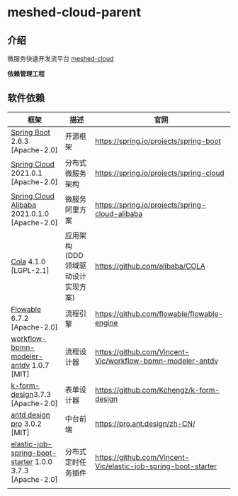 # meshed-cloud-parent

## 介绍
微服务快速开发流平台 [meshed-cloud](cloud.meshed.cn) 

**依赖管理工程**


## 软件依赖

| 框架                                                                                                                         | 描述                             | 官网                                                             |
|----------------------------------------------------------------------------------------------------------------------------|--------------------------------|----------------------------------------------------------------|
| [Spring Boot](https://spring.io/projects/spring-boot) 2.6.3 [Apache-2.0]                                                   | 开源框架                           | https://spring.io/projects/spring-boot                         |
| [Spring Cloud](https://spring.io/projects/spring-cloud) 2021.0.1 [Apache-2.0]                                              | 分布式微服务架构                       | https://spring.io/projects/spring-cloud                        |
| [Spring Cloud Alibaba](https://spring.io/projects/spring-cloud-alibaba) 2021.0.1.0 [Apache-2.0]                            | 微服务阿里方案                        | https://spring.io/projects/spring-cloud-alibaba                |
| [Cola](https://github.com/alibaba/COLA) 4.1.0 [LGPL-2.1]                                                                   | 应用架构 (DDD 领域驱动设计实现方案)          | https://github.com/alibaba/COLA                                |
| [Flowable](https://github.com/flowable/flowable-engine) 6.7.2 [Apache-2.0]                                                 | 流程引擎                           | https://github.com/flowable/flowable-engine                    |
| [workflow-bpmn-modeler-antdv](https://github.com/Vincent-Vic/workflow-bpmn-modeler-antdv) 1.0.7 [MIT]                      | 流程设计器                          | https://github.com/Vincent-Vic/workflow-bpmn-modeler-antdv     |
| [ k-form-design](https://github.com/Kchengz/k-form-design)3.7.3 [Apache-2.0]                                               | 表单设计器                          | https://github.com/Kchengz/k-form-design                       |
| [antd design pro](https://pro.ant.design/zh-CN/) 3.0.2 [MIT]                                                               | 中台前端                           | https://pro.ant.design/zh-CN/                                  |
| [elastic-job-spring-boot-starter](https://github.com/Vincent-Vic/elastic-job-spring-boot-starter) 1.0.0 3.7.3 [Apache-2.0] | 分布式定时任务插件                      | https://github.com/Vincent-Vic/elastic-job-spring-boot-starter |
|                                                                                                                            |                                |                                                                |





